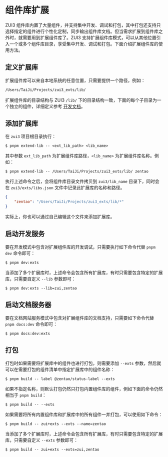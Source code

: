 # 组件库扩展

ZUI3 组件库内置了大量组件，并支持集中开发、调试和打包，其中打包还支持只选择指定的组件进行个性化定制，同步输出组件库文档。但当需求扩展到组件库之外时，就需要用到扩展组件库了。ZUI3 支持扩展组件库模式，可以从其他位置引入一个或多个组件库目录，享受集中开发、调试和打包。下面介绍扩展组件库的使用方法。

## 定义扩展库

扩展组件库可以来自本地系统的任意位置，只需要提供一个路径，例如：

```txt
/Users/TaiJi/Projects/zui3_exts/lib/
```

扩展组件库的目录结构与 ZUI3 `/lib/` 下的目录结构一致，下面的每个子目录为一个独立的组件，详细定义参考 [开发文档](/guide/customize/dev)。

## 添加扩展库

在 `zui3` 项目根目录执行：

```shell
$ pnpm extend-lib -- <ext_lib_path> <lib_name>
```

其中参数 `ext_lib_path` 为扩展组件库路径，`<lib_name>` 为扩展组件库名称。例如：

```shell
$ pnpm extend-lib -- /Users/TaiJi/Projects/zui3_exts/lib/ zentao
```

执行上述命令之后，会将组件库目录文件拷贝到 `zui3/lib_name` 目录下，同时会在 `zui3/exts/libs.json` 文件中记录此扩展库的名称和路径。

```json
{
    "zentao": "/Users/TaiJi/Projects/zui3_exts/lib/*"
}
```

实际上，你也可以通过自己编辑这个文件来添加扩展库。

## 启动开发服务

要在开发模式中包含对扩展组件库的开发调试，只需要执行如下命令代替 `pnpm dev` 命令即可：

```shell
$ pnpm dev:exts
```

当添加了多个扩展库时，上述命令会包含所有扩展库，有时只需要包含特定的扩展库，只需要自定义 `--lib` 参数即可：

```shell
$ pnpm dev:exts --lib=zui,zentao
```

## 启动文档服务器

要在文档网站服务模式中包含对扩展组件库的文档支持，只需要如下命令代替 `pnpm docs:dev` 命令即可：

```shell
$ pnpm docs:dev:exts
```

## 打包

打包时如果需要将扩展库中的组件也进行打包，则需要添加 `--exts` 参数，然后就可以在需要打包的组件清单中指定扩展库中的组件名称：

```shell
$ pnpm build -- label @zentao/status-label --exts
```

如果不指定名称，则默认打包仍然只打包内置组件库的组件，例如下面的命令仍然相当于 `pnpm build`：

```shell
$ pnpm build -- --exts
```

如果需要将所有内置组件库和扩展库中的所有组件一并打包，可以使用如下命令：

```shell
$ pnpm build -- zui+exts --exts --name=zentao
```

当添加了多个扩展库时，上述命令会包含所有扩展库，有时只需要包含特定的扩展库，只需要自定义 `--exts` 参数即可：

```shell
$ pnpm build -- zui+exts --exts=zui,zentao
```
